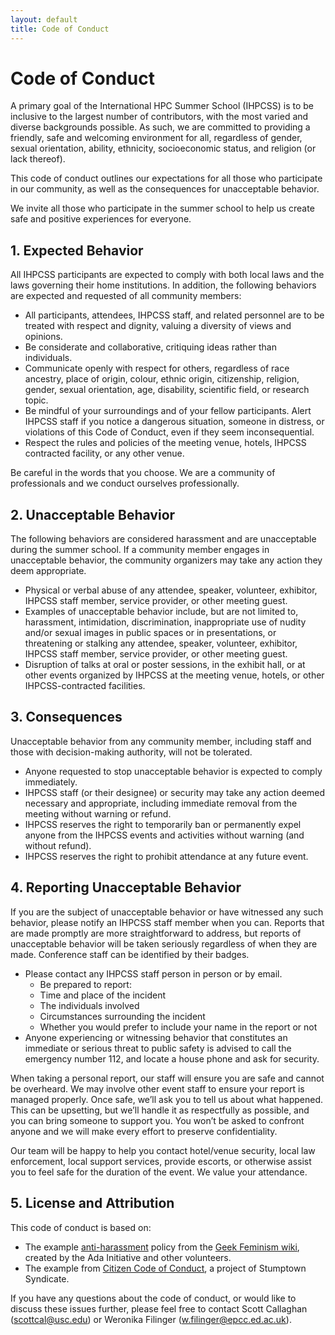 ```yaml
---
layout: default
title: Code of Conduct
---
```


# Code of Conduct

A primary goal of the International HPC Summer School (IHPCSS) is to be inclusive to the largest number of contributors, with the most varied and diverse backgrounds possible.
As such, we are committed to providing a friendly, safe and welcoming environment for all, regardless of gender, sexual orientation, ability, ethnicity, socioeconomic status, and religion (or lack thereof).

This code of conduct outlines our expectations for all those who participate in our community, as well as the consequences for unacceptable behavior.

We invite all those who participate in the summer school to help us create safe and positive experiences for everyone.

## 1. Expected Behavior

All IHPCSS participants are expected to comply with both local laws and the laws governing their home institutions.
In addition, the following behaviors are expected and requested of all community members:

- All participants, attendees, IHPCSS staff, and related personnel are to be treated with respect and dignity, valuing a diversity of views and opinions.
- Be considerate and collaborative, critiquing ideas rather than individuals.
- Communicate openly with respect for others, regardless of race ancestry, place of origin, colour, ethnic origin, citizenship, religion, gender, sexual orientation, age, disability, scientific field, or research topic.
- Be mindful of your surroundings and of your fellow participants.
  Alert IHPCSS staff if you notice a dangerous situation, someone in distress, or violations of this Code of Conduct, even if they seem inconsequential.
- Respect the rules and policies of the meeting venue, hotels, IHPCSS contracted facility, or any other venue.

Be careful in the words that you choose.
We are a community of professionals and we conduct ourselves professionally.

## 2. Unacceptable Behavior

The following behaviors are considered harassment and are unacceptable during the summer school.
If a community member engages in unacceptable behavior, the community organizers may take any action they deem appropriate.

- Physical or verbal abuse of any attendee, speaker, volunteer, exhibitor, IHPCSS staff member, service provider, or other meeting guest.
- Examples of unacceptable behavior include, but are not limited to, harassment, intimidation, discrimination, inappropriate use of nudity and/or sexual images in public spaces or in presentations, or threatening or stalking any attendee, speaker, volunteer, exhibitor, IHPCSS staff member, service provider, or other meeting guest.
- Disruption of talks at oral or poster sessions, in the exhibit hall, or at other events organized by IHPCSS at the meeting venue, hotels, or other IHPCSS-contracted facilities.

## 3. Consequences

Unacceptable behavior from any community member, including staff and those with decision-making authority, will not be tolerated.

- Anyone requested to stop unacceptable behavior is expected to comply immediately.
- IHPCSS staff (or their designee) or security may take any action deemed necessary and appropriate, including immediate removal from the meeting without warning or refund.
- IHPCSS reserves the right to temporarily ban or permanently expel anyone from the IHPCSS events and activities without warning (and without refund).
- IHPCSS reserves the right to prohibit attendance at any future event.

## 4. Reporting Unacceptable Behavior

If you are the subject of unacceptable behavior or have witnessed any such behavior, please notify an IHPCSS staff member when you can.
Reports that are made promptly are more straightforward to address, but reports of unacceptable behavior will be taken seriously regardless of when they are made.
Conference staff can be identified by their badges.

- Please contact any IHPCSS staff person in person or by email.
  - Be prepared to report:
  - Time and place of the incident
  - The individuals involved
  - Circumstances surrounding the incident
  - Whether you would prefer to include your name in the report or not
- Anyone experiencing or witnessing behavior that constitutes an immediate or serious threat to public safety is advised to call the emergency number 112, and locate a house phone and ask for security.

When taking a personal report, our staff will ensure you are safe and cannot be overheard.
We may involve other event staff to ensure your report is managed properly.
Once safe, we’ll ask you to tell us about what happened.
This can be upsetting, but we’ll handle it as respectfully as possible, and you can bring someone to support you.
You won’t be asked to confront anyone and we will make every effort to preserve confidentiality.

Our team will be happy to help you contact hotel/venue security, local law enforcement, local support services, provide escorts, or otherwise assist you to feel safe for the duration of the event. We value your attendance.

## 5. License and Attribution

This code of conduct is based on:

- The example [anti-harassment](http://geekfeminism.wikia.com/wiki/Conference_anti-harassment/Policy) policy from the [Geek Feminism wiki](http://geekfeminism.wikia.com/), created by the Ada Initiative and other volunteers.
- The example from [Citizen Code of Conduct](http://citizencodeofconduct.org/), a project of Stumptown Syndicate.

If you have any questions about the code of conduct, or would like to discuss these issues further, please feel free to contact Scott Callaghan (scottcal@usc.edu) or Weronika Filinger (w.filinger@epcc.ed.ac.uk).
